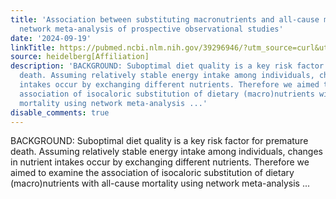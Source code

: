 ```yaml
---
title: 'Association between substituting macronutrients and all-cause mortality: a
  network meta-analysis of prospective observational studies'
date: '2024-09-19'
linkTitle: https://pubmed.ncbi.nlm.nih.gov/39296946/?utm_source=curl&utm_medium=rss&utm_campaign=pubmed-2&utm_content=1FakS-2QOkCT8HsMOQP1bCRQ4YzyumYOmxmF0moLsQ3dFB1E9V&fc=20220326224207&ff=20240919194323&v=2.18.0.post9+e462414
source: heidelberg[Affiliation]
description: 'BACKGROUND: Suboptimal diet quality is a key risk factor for premature
  death. Assuming relatively stable energy intake among individuals, changes in nutrient
  intakes occur by exchanging different nutrients. Therefore we aimed to examine the
  association of isocaloric substitution of dietary (macro)nutrients with all-cause
  mortality using network meta-analysis ...'
disable_comments: true
---
```

BACKGROUND: Suboptimal diet quality is a key risk factor for premature death. Assuming relatively stable energy intake among individuals, changes in nutrient intakes occur by exchanging different nutrients. Therefore we aimed to examine the association of isocaloric substitution of dietary (macro)nutrients with all-cause mortality using network meta-analysis ...
